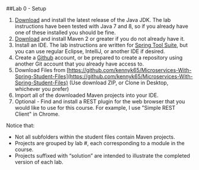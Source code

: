 ##Lab 0 - Setup

1. [Download](http://www.oracle.com/technetwork/java/javase/downloads/jdk8-downloads-2133151.html) and install the latest release of the Java JDK.  The lab instructions have been tested with Java 7 and 8, so if you already have one of these installed you should be fine.
2. [Download](https://maven.apache.org/download.cgi) and install Maven 2 or greater if you do not already have it.
3. Install an IDE.  The lab instructions are written for [Spring Tool Suite](https://spring.io/tools/sts/all), but you can use regular Eclipse, IntelliJ, or another IDE if desired.
4. Create a [Github](https://github.com) account, or be prepared to create a repository using another Git account that you already have access to.
5. Download Files from [https://github.com/kennyk65/Microservices-With-Spring-Student-Files](https://github.com/kennyk65/Microservices-With-Spring-Student-Files) (Use download ZIP, or Clone in Desktop, whichever you prefer)
6. Import all of the downloaded Maven projects into your IDE.
7. Optional - Find and install a REST plugin for the web browser that you would like to use for this course.  For example, I use "Simple REST Client" in Chrome.

Notice that:
- Not all subfolders within the student files contain Maven projects.
- Projects are grouped by lab #, each corresponding to a module in the course.
- Projects suffixed with “solution” are intended to illustrate the completed version of each lab.


